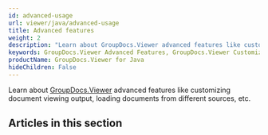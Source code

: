 ```yaml
---
id: advanced-usage
url: viewer/java/advanced-usage
title: Advanced features
weight: 2
description: "Learn about GroupDocs.Viewer advanced features like customizing document viewing output, loading documents from different sources, etc."
keywords: GroupDocs.Viewer Advanced Features, GroupDocs.Viewer Customization, GroupDocs.Viewer Advanced Features C#
productName: GroupDocs.Viewer for Java
hideChildren: False
---
```

Learn about [GroupDocs.Viewer](https://products.groupdocs.com/viewer) advanced features like customizing document viewing output, loading documents from different sources, etc.

## Articles in this section
